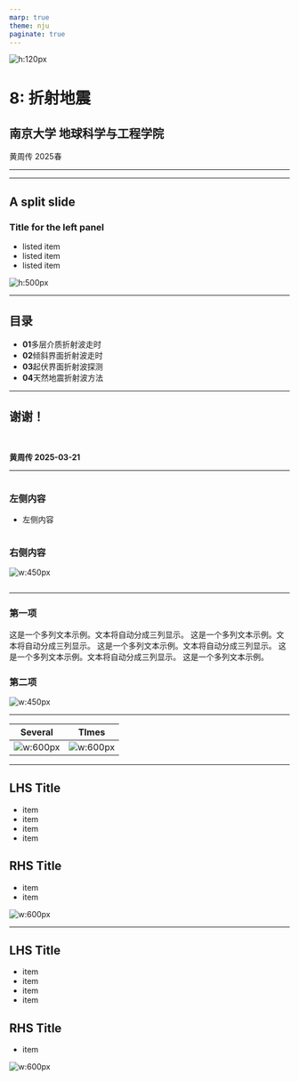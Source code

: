 ```yaml
---
marp: true
theme: nju
paginate: true
---
```


<!--
_paginate: false
_class: homePage
-->

![h:120px](https://git.nju.edu.cn/huangz/images/-/raw/main/pictures/2025/03/20_15_11_47_njulogopurple.png)

# 8: 折射地震
## 南京大学 地球科学与工程学院
黄周传 2025春



---
<!-- 
_header: 多层介质折射波走时方程
_class: contentPage horizontalLayout
-->


---

<!--
_header: 多层介质折射波走时方程
_class: split
-->

## A split slide

<div class=ldiv>

### Title for the left panel
- listed item
- listed item
- listed item
</div>

<div class=rdiv>

![h:500px](https://git.nju.edu.cn/huangz/images/-/raw/main/pictures/2025/03/20_16_19_39_20250320161939039.png) 

</div>

---

<!--
_paginate: false 
_class: contents
-->

## 目录

- **01**多层介质折射波走时
- **02**倾斜界面折射波走时
- **03**起伏界面折射波探测
- **04**天然地震折射波方法

---
<!--
_paginate: false
_class: thanksPage
-->
## 谢谢！

<br/>

**黄周传 2025-03-21**


---
<!--
_header: 倾斜界面折射波走时
_class: contentPage 
-->

<div class="container">

<div class="column left"> 

### 左侧内容 

- 左侧内容 

</div> 

<div class="column right"> 

### 右侧内容 

![w:450px](https://git.nju.edu.cn/huangz/images/-/raw/main/pictures/2025/03/20_16_19_39_20250320161939039.png) 
</div>

</div>

---
<!--
_header: 倾斜界面折射波走时
_class: contentPage 
-->

<div class="grid-container"> 

<div class="grid-item">

### 第一项

这是一个多列文本示例。文本将自动分成三列显示。 这是一个多列文本示例。文本将自动分成三列显示。 这是一个多列文本示例。文本将自动分成三列显示。 这是一个多列文本示例。文本将自动分成三列显示。 这是一个多列文本示例。
</div> 



<div class="grid-item">

### 第二项
![w:450px](https://git.nju.edu.cn/huangz/images/-/raw/main/pictures/2025/03/20_16_19_39_20250320161939039.png) 

</div> 
</div>


---
<!--
_header: 倾斜界面折射波走时
_class: contentPage horizontalImages
-->

| Several                                                                                                        | TImes                                                                                                          |
| -------------------------------------------------------------------------------------------------------------- | -------------------------------------------------------------------------------------------------------------- |
| ![w:600px](https://git.nju.edu.cn/huangz/images/-/raw/main/pictures/2025/03/20_20_54_37_20250320205437168.png) | ![w:600px](https://git.nju.edu.cn/huangz/images/-/raw/main/pictures/2025/03/20_20_54_37_20250320205437168.png) |


---
<!--
_header: 倾斜界面折射波走时
_class: contentPage horizontalImages
-->


<div class="twocols">

## LHS Title
- item
- item
- item
- item

<p class="break"></p>

## RHS Title
- item
- item

![w:600px](https://git.nju.edu.cn/huangz/images/-/raw/main/pictures/2025/03/20_20_54_37_20250320205437168.png)

</div>

---
<!--
_header: 倾斜界面折射波走时
_class: contentPage horizontalImages
-->

<div class="colwrap">
<div class="left">

## LHS Title
- item
- item
- item
- item
</div>

<div class="right inverted">

## RHS Title
- item

![w:600px](https://git.nju.edu.cn/huangz/images/-/raw/main/pictures/2025/03/20_20_54_37_20250320205437168.png)

</div>
</div>

